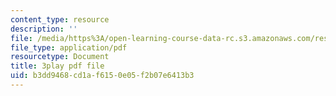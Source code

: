 ```yaml
---
content_type: resource
description: ''
file: /media/https%3A/open-learning-course-data-rc.s3.amazonaws.com/res-18-008-calculus-revisited-complex-variables-differential-equations-and-linear-algebra-fall-2011/b3dd9468cd1af6150e05f2b07e6413b3_anA3P9McG5Y.pdf
file_type: application/pdf
resourcetype: Document
title: 3play pdf file
uid: b3dd9468-cd1a-f615-0e05-f2b07e6413b3
---
```

